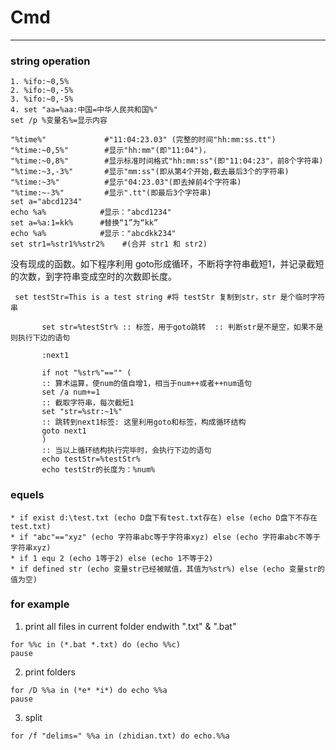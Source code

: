 <!--
 * @Descripttion: 
 * @version: 
 * @Author: fuanlei
 * @Date: 2019-09-27 13:16:53
 * @LastEditors: fuanlei
 * @LastEditTime: 2019-09-29 16:53:36
 -->
# Cmd
------
### string operation
``` shell
1. %ifo:~0,5%
2. %ifo:~0,-5%
3. %ifo:~0,-5%
4. set "aa=%aa:中国=中华人民共和国%"
set /p %变量名%=显示内容
``` 
``` shell
"%time%"             #"11:04:23.03" (完整的时间"hh:mm:ss.tt")
"%time:~0,5%"        #显示"hh:mm"(即"11:04")，
"%time:~0,8%"        #显示标准时间格式"hh:mm:ss"(即"11:04:23"，前8个字符串)
"%time:~3,-3%"       #显示"mm:ss"(即从第4个开始,截去最后3个的字符串)
"%time:~3%"          #显示"04:23.03"(即去掉前4个字符串)
"%time:~-3%"         #显示".tt"(即最后3个字符串)
set a="abcd1234"
echo %a%            #显示："abcd1234"
set a=%a:1=kk%      #替换“1”为“kk”
echo %a%            #显示："abcdkk234"
set str1=%str1%%str2%    #(合并 str1 和 str2)
```
没有现成的函数。如下程序利用 goto形成循环，不断将字符串截短1，并记录截短的次数，到字符串变成空时的次数即长度。
``` shell
 set testStr=This is a test string #将 testStr 复制到str，str 是个临时字符串
       
       set str=%testStr% :: 标签，用于goto跳转  :: 判断str是不是空，如果不是则执行下边的语句
       
       :next1
      
       if not "%str%"=="" (
       :: 算术运算，使num的值自增1，相当于num++或者++num语句
       set /a num+=1
       :: 截取字符串，每次截短1
       set "str=%str:~1%"
       :: 跳转到next1标签: 这里利用goto和标签，构成循环结构
       goto next1
       )
       :: 当以上循环结构执行完毕时，会执行下边的语句
       echo testStr=%testStr%
       echo testStr的长度为：%num%
```


### equels
``` shell
* if exist d:\test.txt (echo D盘下有test.txt存在) else (echo D盘下不存在test.txt)
* if "abc"=="xyz" (echo 字符串abc等于字符串xyz) else (echo 字符串abc不等于字符串xyz)
* if 1 equ 2 (echo 1等于2) else (echo 1不等于2)
* if defined str (echo 变量str已经被赋值，其值为%str%) else (echo 变量str的值为空)
```
### for example 
1.  print all files in current folder endwith ".txt" & ".bat"
``` shell
for %%c in (*.bat *.txt) do (echo %%c)
pause
```
2. print folders
``` shell
for /D %%a in (*e* *i*) do echo %%a
pause
```
3. split
``` shell
for /f "delims=" %%a in (zhidian.txt) do echo.%%a
```



